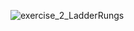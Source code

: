 ![exercise_2_LadderRungs](https://github.com/thechrislee/LogixPro/assets/79058735/938646ce-4579-42cd-9b1f-e7b8383af88f)
